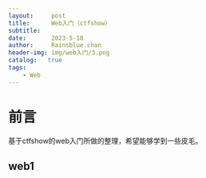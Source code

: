 ```yaml
---
layout:     post
title:      Web入门（ctfshow）
subtitle:   
date:       2023-5-18
author:     Rainsblue.chan
header-img: img/web入门/3.png
catalog:   true
tags:
    - Web
---
```

# 前言
基于ctfshow的web入门所做的整理，希望能够学到一些皮毛。
## web1
